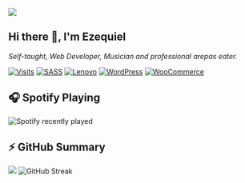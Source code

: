 ![](https://ezekiel1349.github.io/media/top_2022.png)

## Hi there 👋, I'm Ezequiel
_Self-taught, Web Developer, Musician and professional arepas eater._  

[![Visits](https://komarev.com/ghpvc/?username=ezekiel1349)](../../..)
[![SASS](https://img.shields.io/badge/SASS-hotpink.svg?style=plain&logo=SASS&logoColor=white)](//sass-lang.com)
[![Lenovo](https://img.shields.io/badge/lenovo%20laptop-E2231A?style=plain&logo=lenovo&logoColor=white)](../../..)
[![WordPress](https://img.shields.io/badge/wordpress-0073aa?style=plain&logo=wordpress&logoColor=white)](//wordpress.org)
[![WooCommerce](https://img.shields.io/badge/woocommerce-7D4698?style=plain&logo=woocommerce&logoColor=white)](//woocommerce.com)


## 🎧 Spotify Playing
![Spotify recently played](https://spotify-recently-played-readme.vercel.app/api?user=id9zhabk3cqm8mz161qkor09n&unique=1&count=6&width=495)

## ⚡ GitHub Summary
![](https://github-profile-summary-cards.vercel.app/api/cards/profile-details?username=ezekiel1349&theme=nord_dark)
![GitHub Streak](https://github-readme-streak-stats.herokuapp.com/?user=ezekiel1349)




<!--
**Ezekiel1349/ezekiel1349** is a ✨ _special_ ✨ repository because its `README.md` (this file) appears on your GitHub profile.

Here are some ideas to get you started:

- 🔭 I’m currently working on ...
- 🌱 I’m currently learning ...
- 👯 I’m looking to collaborate on ...
- 🤔 I’m looking for help with ...
- 💬 Ask me about ...
- 📫 How to reach me: ...
- 😄 Pronouns: ...
- ⚡ Fun fact: ...
-->
